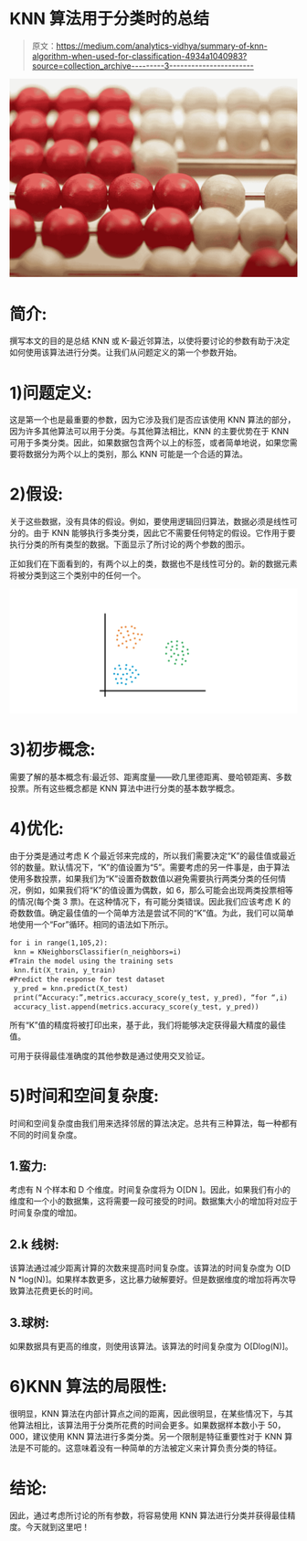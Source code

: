 # KNN 算法用于分类时的总结

> 原文：<https://medium.com/analytics-vidhya/summary-of-knn-algorithm-when-used-for-classification-4934a1040983?source=collection_archive---------3----------------------->

![](img/acafd59bdb5193dd5f0f32059548b3b9.png)

# 简介:

撰写本文的目的是总结 KNN 或 K-最近邻算法，以使将要讨论的参数有助于决定如何使用该算法进行分类。让我们从问题定义的第一个参数开始。

# 1)问题定义:

这是第一个也是最重要的参数，因为它涉及我们是否应该使用 KNN 算法的部分，因为许多其他算法可以用于分类。与其他算法相比，KNN 的主要优势在于 KNN 可用于多类分类。因此，如果数据包含两个以上的标签，或者简单地说，如果您需要将数据分为两个以上的类别，那么 KNN 可能是一个合适的算法。

# 2)假设:

关于这些数据，没有具体的假设。例如，要使用逻辑回归算法，数据必须是线性可分的。由于 KNN 能够执行多类分类，因此它不需要任何特定的假设。它作用于要执行分类的所有类型的数据。下面显示了所讨论的两个参数的图示。

正如我们在下面看到的，有两个以上的类，数据也不是线性可分的。新的数据元素将被分类到这三个类别中的任何一个。

![](img/c9ea9777d8b67c6b3a9626b0c0f86975.png)

# 3)初步概念:

需要了解的基本概念有:最近邻、距离度量——欧几里德距离、曼哈顿距离、多数投票。所有这些概念都是 KNN 算法中进行分类的基本数学概念。

# 4)优化:

由于分类是通过考虑 K 个最近邻来完成的，所以我们需要决定“K”的最佳值或最近邻的数量。默认情况下，“K”的值设置为“5”。需要考虑的另一件事是，由于算法使用多数投票，如果我们为“K”设置奇数数值以避免需要执行两类分类的任何情况，例如，如果我们将“K”的值设置为偶数，如 6，那么可能会出现两类投票相等的情况(每个类 3 票)。在这种情况下，有可能分类错误。因此我们应该考虑 K 的奇数数值。确定最佳值的一个简单方法是尝试不同的“K”值。为此，我们可以简单地使用一个“For”循环。相同的语法如下所示。

```
for i in range(1,105,2):
 knn = KNeighborsClassifier(n_neighbors=i)
#Train the model using the training sets
 knn.fit(X_train, y_train)
#Predict the response for test dataset
 y_pred = knn.predict(X_test)
 print(“Accuracy:”,metrics.accuracy_score(y_test, y_pred), “for “,i)
 accuracy_list.append(metrics.accuracy_score(y_test, y_pred))
```

所有“K”值的精度将被打印出来，基于此，我们将能够决定获得最大精度的最佳值。

可用于获得最佳准确度的其他参数是通过使用交叉验证。

# 5)时间和空间复杂度:

时间和空间复杂度由我们用来选择邻居的算法决定。总共有三种算法，每一种都有不同的时间复杂度。

## 1.蛮力:

考虑有 N 个样本和 D 个维度。时间复杂度将为 O[DN ]。因此，如果我们有小的维度和一个小的数据集，这将需要一段可接受的时间。数据集大小的增加将对应于时间复杂度的增加。

## 2.k 线树:

该算法通过减少距离计算的次数来提高时间复杂度。该算法的时间复杂度为 O[D N *log(N)]。如果样本数更多，这比暴力破解要好。但是数据维度的增加将再次导致算法花费更长的时间。

## 3.球树:

如果数据具有更高的维度，则使用该算法。该算法的时间复杂度为 O[Dlog(N)]。

# 6)KNN 算法的局限性:

很明显，KNN 算法在内部计算点之间的距离，因此很明显，在某些情况下，与其他算法相比，该算法用于分类所花费的时间会更多。如果数据样本数小于 50，000，建议使用 KNN 算法进行多类分类。另一个限制是特征重要性对于 KNN 算法是不可能的。这意味着没有一种简单的方法被定义来计算负责分类的特征。

# 结论:

因此，通过考虑所讨论的所有参数，将容易使用 KNN 算法进行分类并获得最佳精度。今天就到这里吧！